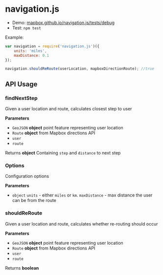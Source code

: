 # navigation.js

-   Demo: [mapbox.github.io/navigation.js/tests/debug](http://mapbox.github.io/navigation.js/tests/debug/#14/39.9432/-75.1433)
-   Test: `npm test`

Example:

```js
var navigation = require('navigation.js')({
    units: 'miles',
    maxDistance: 0.1
});

navigation.shouldReRoute(userLocation, mapboxDirectionRoute); //true
```

## API Usage

### findNextStep

Given a user location and route, calculates closest step to user

**Parameters**

-   `GeoJSON` **object** point feature representing user location
-   `Route` **object** from Mapbox directions API
-   `user`  
-   `route`  

Returns **object** Containing `step` and `distance` to next step

### Options

Configuration options

**Parameters**

-   `object`  `units` - either `miles` or `km`. `maxDistance` - max distance the user can be from the route

### shouldReRoute

Given a user location and route, calculates whether re-routing should occur

**Parameters**

-   `GeoJSON` **object** point feature representing user location
-   `Route` **object** from Mapbox directions API
-   `user`  
-   `route`  

Returns **boolean** 
